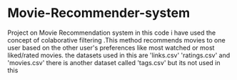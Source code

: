 # Movie-Recommender-system
Project on Movie Recommendation system
in this code i have used the concept of colaborative filtering .This method recommends movies to one user based on the other user's preferences like most watched or most liked/rated movies.
the datasets used in this are 'links.csv' 'ratings.csv' and 'movies.csv' 
there is another dataset called 'tags.csv' but its not used in this
